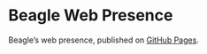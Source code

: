 # Beagle Web Presence

Beagle’s web presence, published on [GitHub Pages](https://jGleitz.github.io/Beagle/branches/cleanTestResources).